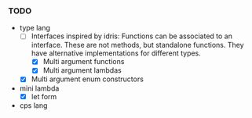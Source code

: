 
### TODO
- type lang
  - [ ] Interfaces inspired by idris: Functions can be associated to an interface. 
        These are not methods, but standalone functions. They have alternative implementations for different types. 
    - [x] Multi argument functions
    - [x] Multi argument lambdas
  - [x] Multi argument enum constructors
- mini lambda
  - [x] let form 
- cps lang